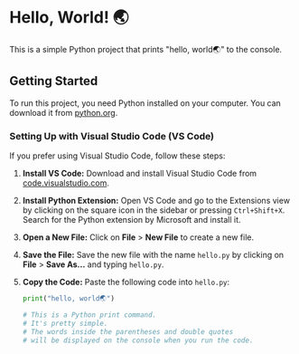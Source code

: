 # Hello, World! 🌏

This is a simple Python project that prints "hello, world🌏" to the console.

## Getting Started

To run this project, you need Python installed on your computer. You can download it from [python.org](https://www.python.org/).

### Setting Up with Visual Studio Code (VS Code)

If you prefer using Visual Studio Code, follow these steps:

1. **Install VS Code:** Download and install Visual Studio Code from [code.visualstudio.com](https://code.visualstudio.com/).

2. **Install Python Extension:** Open VS Code and go to the Extensions view by clicking on the square icon in the sidebar or pressing `Ctrl+Shift+X`. Search for the Python extension by Microsoft and install it.

3. **Open a New File:** Click on **File** > **New File** to create a new file.

4. **Save the File:** Save the new file with the name `hello.py` by clicking on **File** > **Save As...** and typing `hello.py`.

5. **Copy the Code:** Paste the following code into `hello.py`:

   ```python
   print("hello, world🌏")

   # This is a Python print command.
   # It's pretty simple.
   # The words inside the parentheses and double quotes 
   # will be displayed on the console when you run the code.
